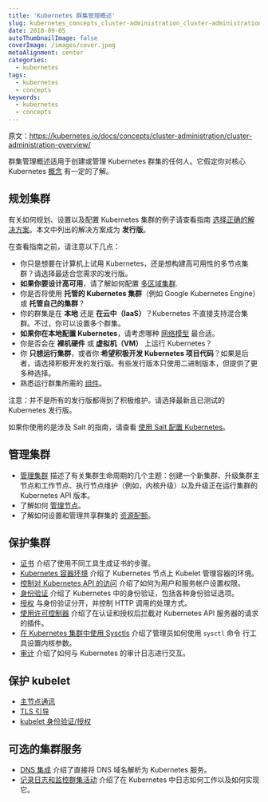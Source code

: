 ```yaml
---
title: 'Kubernetes 群集管理概述'
slug: kubernetes_concepts_cluster-administration_cluster-administration-overview
date: 2018-09-05
autoThumbnailImage: false
coverImage: /images/cover.jpeg
metaAlignment: center
categories:
  - kubernetes
tags:
  - kubernetes
  - concepts
keywords:
  - kubernetes
  - concepts
---
```


原文：https://kubernetes.io/docs/concepts/cluster-administration/cluster-administration-overview/

群集管理概述适用于创建或管理 Kubernetes 群集的任何人。它假定你对核心 Kubernetes [概念](https://kubernetes.io/docs/concepts/) 有一定的了解。

<!--more-->

## 规划集群

有关如何规划、设置以及配置 Kubernetes 集群的例子请查看指南 [选择正确的解决方案](https://kubernetes.io/docs/setup/pick-right-solution/)。本文中列出的解决方案成为 **发行版**。

在查看指南之前，请注意以下几点：

- 你只是想要在计算机上试用 Kubernetes，还是想构建高可用性的多节点集群？请选择最适合您需求的发行版。
- **如果你要设计高可用**，请了解如何配置 [多区域集群](https://kubernetes.io/docs/concepts/cluster-administration/federation/).
- 你是否将使用 **托管的 Kubernetes 集群**（例如 Google Kubernetes Engine）或 **托管自己的集群**？
- 你的群集是在 **本地** 还是 **在云中（IaaS）**？Kubernetes 不直接支持混合集群。不过，你可以设置多个群集。
- **如果你在本地配置 Kubernetes**，请考虑哪种 [网络模型](https://kubernetes.io/docs/concepts/cluster-administration/networking/) 最合适。
- 你是否会在 **裸机硬件** 或 **虚拟机（VM）** 上运行 Kubernetes？
- 你 **只想运行集群**，或者你 **希望积极开发 Kubernetes 项目代码**？如果是后者，请选择积极开发的发行版。有些发行版本只使用二进制版本，但提供了更多种选择。
- 熟悉运行群集所需的 [组件](https://kubernetes.io/docs/admin/cluster-components/)。

注意：并不是所有的发行版都得到了积极维护。请选择最新且已测试的 Kubernetes 发行版。

如果你使用的是涉及 Salt 的指南，请查看 [使用 Salt 配置 Kubernetes](https://kubernetes.io/docs/setup/salt/)。

## 管理集群

- [管理集群](https://kubernetes.io/docs/tasks/administer-cluster/cluster-management/) 描述了有关集群生命周期的几个主题：创建一个新集群、升级集群主节点和工作节点、执行节点维护（例如，内核升级）以及升级正在运行集群的 Kubernetes API 版本。
- 了解如何 [管理节点](https://kubernetes.io/docs/concepts/nodes/node/)。
- 了解如何设置和管理共享群集的 [资源配额](https://kubernetes.io/docs/concepts/policy/resource-quotas/)。

## 保护集群

- [证书](https://kubernetes.io/docs/concepts/cluster-administration/certificates/) 介绍了使用不同工具生成证书的步骤。
- [Kubernetes 容器环境](https://kubernetes.io/docs/concepts/containers/container-environment-variables/) 介绍了 Kubernetes 节点上 Kubelet 管理容器的环境。
- [控制对 Kubernetes API 的访问](https://kubernetes.io/docs/reference/access-authn-authz/controlling-access/) 介绍了如何为用户和服务帐户设置权限。
- [身份验证](https://kubernetes.io/docs/reference/access-authn-authz/authentication/) 介绍了 Kubernetes 中的身份验证，包括各种身份验证选项。
- [授权](https://kubernetes.io/docs/reference/access-authn-authz/authorization/) 与身份验证分开，并控制 HTTP 调用的处理方式。
- [使用许可控制器](https://kubernetes.io/docs/reference/access-authn-authz/admission-controllers/) 介绍了在认证和授权后拦截对 Kubernetes API 服务器的请求的插件。
- [在 Kubernetes 集群中使用 Sysctls](https://kubernetes.io/docs/concepts/cluster-administration/sysctl-cluster/) 介绍了管理员如何使用 `sysctl` 命令 行工具设置内核参数。
- [审计](https://kubernetes.io/docs/tasks/debug-application-cluster/audit/) 介绍了如何与 Kubernetes 的审计日志进行交互。

## 保护 kubelet

- [主节点通讯](https://kubernetes.io/docs/concepts/architecture/master-node-communication/)
- [TLS 引导](https://kubernetes.io/docs/reference/command-line-tools-reference/kubelet-tls-bootstrapping/)
- [kubelet 身份验证/授权](https://kubernetes.io/docs/admin/kubelet-authentication-authorization/)

## 可选的集群服务

- [DNS 集成](https://kubernetes.io/docs/concepts/services-networking/dns-pod-service/) 介绍了直接将 DNS 域名解析为 Kubernetes 服务。
- [记录日志和监控群集活动](https://kubernetes.io/docs/concepts/cluster-administration/logging/) 介绍了在 Kubernetes 中日志如何工作以及如何实现它。
